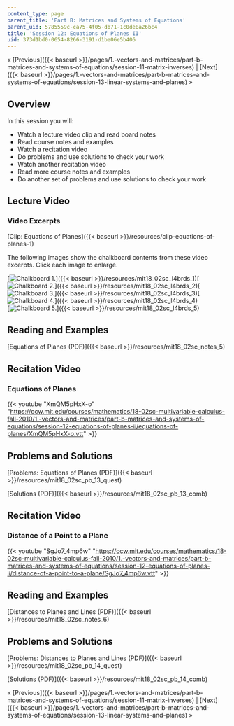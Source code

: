 ```yaml
---
content_type: page
parent_title: 'Part B: Matrices and Systems of Equations'
parent_uid: 5785559c-ca75-4f05-db71-1c0de8a26bc4
title: 'Session 12: Equations of Planes II'
uid: 373d1bd0-0654-8266-3191-d1be06e5b406
---
```


« [Previous]({{< baseurl >}}/pages/1.-vectors-and-matrices/part-b-matrices-and-systems-of-equations/session-11-matrix-inverses) | [Next]({{< baseurl >}}/pages/1.-vectors-and-matrices/part-b-matrices-and-systems-of-equations/session-13-linear-systems-and-planes) »

Overview
--------

In this session you will:

*   Watch a lecture video clip and read board notes
*   Read course notes and examples
*   Watch a recitation video
*   Do problems and use solutions to check your work
*   Watch another recitation video
*   Read more course notes and examples
*   Do another set of problems and use solutions to check your work

Lecture Video
-------------

### Video Excerpts

[Clip: Equations of Planes]({{< baseurl >}}/resources/clip-equations-of-planes-1)

The following images show the chalkboard contents from these video excerpts. Click each image to enlarge.

[![Chalkboard 1.](BASEURL_PLACEHOLDER/resources/mit18_02sc_l4brds_1a)]({{< baseurl >}}/resources/mit18_02sc_l4brds_1)[![Chalkboard 2.](BASEURL_PLACEHOLDER/resources/mit18_02sc_l4brds_2a)]({{< baseurl >}}/resources/mit18_02sc_l4brds_2)[![Chalkboard 3.](BASEURL_PLACEHOLDER/resources/mit18_02sc_l4brds_3a)]({{< baseurl >}}/resources/mit18_02sc_l4brds_3)[![Chalkboard 4.](BASEURL_PLACEHOLDER/resources/mit18_02sc_l4brds_4a)]({{< baseurl >}}/resources/mit18_02sc_l4brds_4)  
[![Chalkboard 5.](BASEURL_PLACEHOLDER/resources/mit18_02sc_l4brds_5a)]({{< baseurl >}}/resources/mit18_02sc_l4brds_5)

Reading and Examples
--------------------

[Equations of Planes (PDF)]({{< baseurl >}}/resources/mit18_02sc_notes_5)

Recitation Video
----------------

### Equations of Planes

{{< youtube "XmQM5pHxX-o" "https://ocw.mit.edu/courses/mathematics/18-02sc-multivariable-calculus-fall-2010/1.-vectors-and-matrices/part-b-matrices-and-systems-of-equations/session-12-equations-of-planes-ii/equations-of-planes/XmQM5pHxX-o.vtt" >}}

Problems and Solutions
----------------------

[Problems: Equations of Planes (PDF)]({{< baseurl >}}/resources/mit18_02sc_pb_13_quest)

[Solutions (PDF)]({{< baseurl >}}/resources/mit18_02sc_pb_13_comb)

Recitation Video
----------------

### Distance of a Point to a Plane

{{< youtube "SgJo7_4mp6w" "https://ocw.mit.edu/courses/mathematics/18-02sc-multivariable-calculus-fall-2010/1.-vectors-and-matrices/part-b-matrices-and-systems-of-equations/session-12-equations-of-planes-ii/distance-of-a-point-to-a-plane/SgJo7_4mp6w.vtt" >}}

Reading and Examples
--------------------

[Distances to Planes and Lines (PDF)]({{< baseurl >}}/resources/mit18_02sc_notes_6)

Problems and Solutions
----------------------

[Problems: Distances to Planes and Lines (PDF)]({{< baseurl >}}/resources/mit18_02sc_pb_14_quest)

[Solutions (PDF)]({{< baseurl >}}/resources/mit18_02sc_pb_14_comb)

« [Previous]({{< baseurl >}}/pages/1.-vectors-and-matrices/part-b-matrices-and-systems-of-equations/session-11-matrix-inverses) | [Next]({{< baseurl >}}/pages/1.-vectors-and-matrices/part-b-matrices-and-systems-of-equations/session-13-linear-systems-and-planes) »